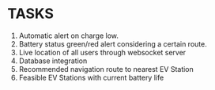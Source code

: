# TASKS

1. Automatic alert on charge low.
2. Battery status green/red alert considering a certain route.
3. Live location of all users through websocket server
4. Database integration
5. Recommended navigation route to nearest EV Station
6. Feasible EV Stations with current battery life
